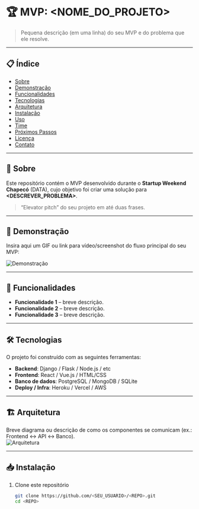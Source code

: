 # 🏆 MVP: <NOME_DO_PROJETO>

> Pequena descrição (em uma linha) do seu MVP e do problema que ele resolve.

---

## 📋 Índice

- [Sobre](#sobre)  
- [Demonstração](#demonstração)  
- [Funcionalidades](#funcionalidades)  
- [Tecnologias](#tecnologias)  
- [Arquitetura](#arquitetura)  
- [Instalação](#instalação)  
- [Uso](#uso)  
- [Time](#time)  
- [Próximos Passos](#próximos-passos)  
- [Licença](#licença)  
- [Contato](#contato)  

---

## 🤔 Sobre

Este repositório contém o MVP desenvolvido durante o **Startup Weekend Chapecó** (DATA), cujo objetivo foi criar uma solução para **<DESCREVER_PROBLEMA>**.  

> “Elevator pitch” do seu projeto em até duas frases.

---

## 🎥 Demonstração

Insira aqui um GIF ou link para vídeo/screenshot do fluxo principal do seu MVP:

![Demonstração](docs/demo.gif)  

---

## 🚀 Funcionalidades

- **Funcionalidade 1** – breve descrição.  
- **Funcionalidade 2** – breve descrição.  
- **Funcionalidade 3** – breve descrição.  

---

## 🛠 Tecnologias

O projeto foi construído com as seguintes ferramentas:

- **Backend**: Django / Flask / Node.js / etc  
- **Frontend**: React / Vue.js / HTML/CSS  
- **Banco de dados**: PostgreSQL / MongoDB / SQLite  
- **Deploy / Infra**: Heroku / Vercel / AWS  

---

## 🏗 Arquitetura

Breve diagrama ou descrição de como os componentes se comunicam (ex.: Frontend ↔ API ↔ Banco).  
![Arquitetura](docs/arquitetura.png)  

---

## 📥 Instalação

1. Clone este repositório  
   ```bash
   git clone https://github.com/<SEU_USUARIO>/<REPO>.git
   cd <REPO>
